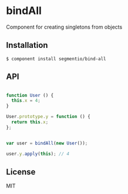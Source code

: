 
# bindAll

  Component for creating singletons from objects

## Installation

    $ component install segmentio/bind-all

## API

```javascript

function User () {
  this.x = 4;
}

User.prototype.y = function () {
  return this.x;
};


var user = bindAll(new User());

user.y.apply(this); // 4

```

## License

  MIT
